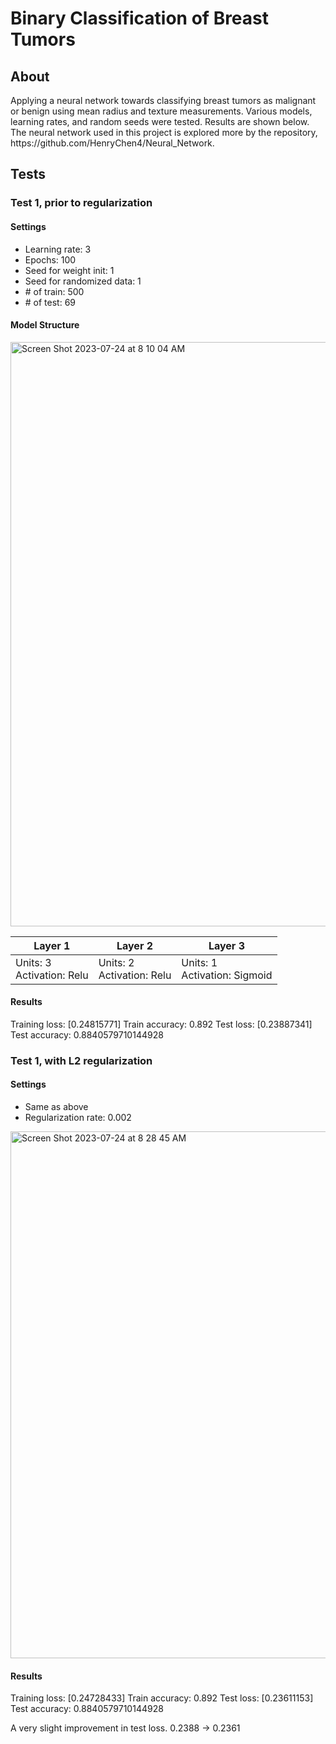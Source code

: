 <h1>Binary Classification of Breast Tumors</h1>
<h2>About</h2>
<p>Applying a neural network towards classifying breast tumors as malignant or benign using mean radius and texture measurements. Various models, learning rates, and random seeds were tested. Results are shown below. The neural network used in this project is explored more by the repository, https://github.com/HenryChen4/Neural_Network.</p>
<h2>Tests</h2> 
<h3>Test 1, prior to regularization</h3>
<h4>Settings</h4>
<ul>
  <li>Learning rate: 3</li>
  <li>Epochs: 100</li>
  <li>Seed for weight init: 1</li>
  <li>Seed for randomized data: 1</li>
  <li># of train: 500</li>
  <li># of test: 69</li>
</ul>
<h4>Model Structure</h4>
<table class="tg">
<thead>
  <tr>
    <th class="tg-sg5v">Layer 1</th>
    <th class="tg-0pky">Layer 2</th>
    <th class="tg-0pky">Layer 3</th>
  </tr>
</thead>
<tbody>
  <tr>
    <td class="tg-0pky">Units: 3<br>Activation: Relu</td>
    <td class="tg-0pky">Units: 2<br>Activation: Relu</td>
    <td class="tg-0pky">Units: 1<br>Activation: Sigmoid</td>
  </tr>
</tbody>
<img width="935" alt="Screen Shot 2023-07-24 at 8 10 04 AM" src="https://github.com/HenryChen4/Tumor_Classification/assets/71111859/253d92ee-fe86-4705-a4ee-51d19bfc9f6c">
</table>
<h4>Results</h4>
<p>Training loss: [0.24815771]
Train accuracy: 0.892
Test loss: [0.23887341]
Test accuracy: 0.8840579710144928</p>
<h3>Test 1, with L2 regularization</h3>
<h4>Settings</h4>
<ul>
  <li>Same as above</li>
  <li>Regularization rate: 0.002</li>
</ul>
<img width="843" alt="Screen Shot 2023-07-24 at 8 28 45 AM" src="https://github.com/HenryChen4/Tumor_Classification/assets/71111859/e63eea75-5f44-4563-ad48-d08c15613828">
<h4>Results</h4>
<p>Training loss: [0.24728433]
Train accuracy: 0.892
Test loss: [0.23611153]
Test accuracy: 0.8840579710144928</p>
<p>A very slight improvement in test loss. 0.2388 -> 0.2361</p>

